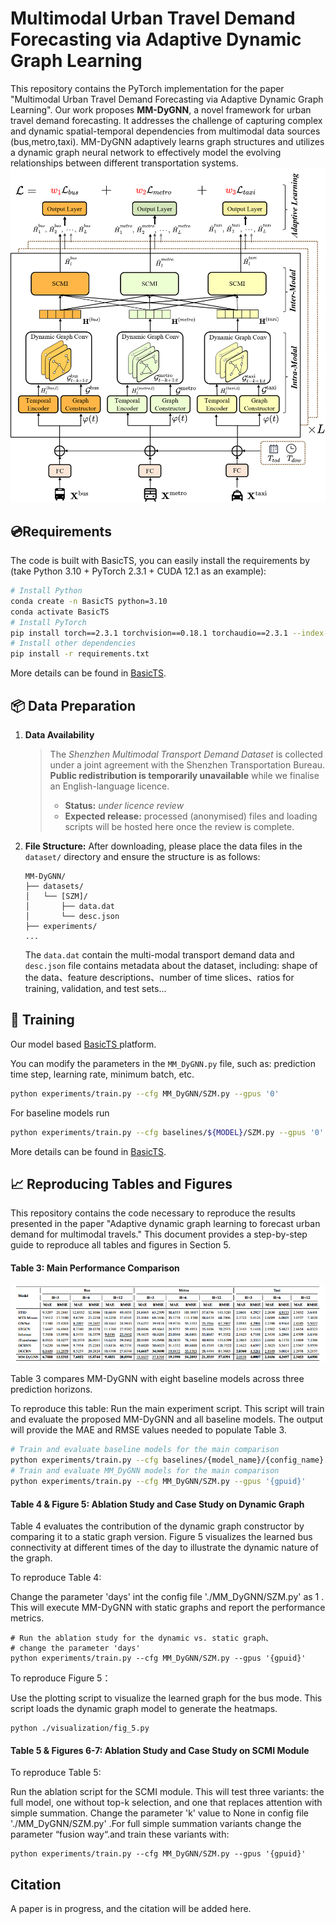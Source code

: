 # Multimodal Urban Travel Demand Forecasting via Adaptive Dynamic Graph Learning 

This repository contains the PyTorch implementation for the paper "Multimodal Urban Travel Demand Forecasting via Adaptive Dynamic Graph Learning". Our work proposes **MM-DyGNN**, a novel framework for urban travel demand forecasting. It addresses the challenge of capturing complex and dynamic spatial-temporal dependencies from multimodal data sources (bus,metro,taxi). MM-DyGNN adaptively learns graph structures and utilizes a dynamic graph neural network to effectively model the evolving relationships between different transportation systems.
![MM-DyGNN](./fig/fm_last.png)



## 💿Requirements

The code is built with BasicTS, you can easily install the requirements by (take Python 3.10 + PyTorch 2.3.1 + CUDA 12.1 as an example):

```bash
# Install Python
conda create -n BasicTS python=3.10
conda activate BasicTS
# Install PyTorch
pip install torch==2.3.1 torchvision==0.18.1 torchaudio==2.3.1 --index-url https://download.pytorch.org/whl/cu121
# Install other dependencies
pip install -r requirements.txt
```

More details can be found in [BasicTS](https://github.com/GestaltCogTeam/BasicTS).

## 📦 Data Preparation

1. **Data Availability**
   > The *Shenzhen Multimodal Transport Demand Dataset* is collected under a joint agreement with the Shenzhen Transportation Bureau.  
   > **Public redistribution is temporarily unavailable** while we finalise an English-language licence.  
   > - **Status:** _under licence review_  
   > - **Expected release:** processed (anonymised) files and loading scripts will be hosted here once the review is complete.  


3. **File Structure:** After downloading, please place the data files in the `dataset/` directory and ensure the structure is as follows:

   ```
   MM-DyGNN/
   ├── datasets/
   │   └── [SZM]/
   │       ├── data.dat
   │       └── desc.json
   ├── experiments/
   ...
   ```

   The `data.dat`  contain the multi-modal transport demand  data and `desc.json`  file contains metadata about the dataset, including: shape of the data、feature descriptions、number of time slices、ratios for training, validation, and test sets...

## 🎯 Training

Our model based [BasicTS ](https://github.com/GestaltCogTeam/BasicTS) platform.

You can modify the parameters in the `MM_DyGNN.py` file, such as: prediction time step, learning rate, minimum batch, etc.

```bash
python experiments/train.py --cfg MM_DyGNN/SZM.py --gpus '0'
```

For baseline models run

```bash
python experiments/train.py --cfg baselines/${MODEL}/SZM.py --gpus '0'
```

More details can be found in [BasicTS](https://github.com/GestaltCogTeam/BasicTS).



## 📈 Reproducing  Tables and Figures

This repository contains the code necessary to reproduce the results presented in the paper "Adaptive dynamic graph learning to forecast urban demand for multimodal travels." This document provides a step-by-step guide to reproduce all tables and figures in Section 5.

####  **Table 3: Main Performance Comparison** 

![image-20250703154316802](.\fig\performence_comp.png)

Table 3 compares MM-DyGNN with eight baseline models across three prediction horizons. 

To reproduce this table: Run the main experiment script. This script will train and evaluate the proposed MM-DyGNN and all baseline models. The output will provide the  MAE and RMSE values needed to populate Table 3. 

``` bash
# Train and evaluate baseline models for the main comparison 
python experiments/train.py --cfg baselines/{model_name}/{config_name}.py --gpus '{gpuid}'
# Train and evaluate MM_DyGNN models for the main comparison
python experiments/train.py --cfg MM_DyGNN/SZM.py --gpus '{gpuid}'
```

#### Table 4 & Figure 5: Ablation Study and Case Study on Dynamic Graph

Table 4 evaluates the contribution of the dynamic graph constructor by comparing it to a static graph version. Figure 5 visualizes the learned bus connectivity at different times of the day to illustrate the dynamic nature of the graph.

To reproduce Table 4:

Change the parameter 'days' int the config file './MM_DyGNN/SZM.py' as 1 . This will execute MM-DyGNN with static graphs and report the performance metrics.

```bas
# Run the ablation study for the dynamic vs. static graph、
# change the parameter 'days' 
python experiments/train.py --cfg MM_DyGNN/SZM.py --gpus '{gpuid}'
```

To reproduce Figure 5：

Use the plotting script to visualize the learned graph for the bus mode. This script loads the dynamic graph model to generate the heatmaps.

``` bas
python ./visualization/fig_5.py
```

#### Table 5 & Figures 6-7: Ablation Study and Case Study on SCMI Module

To reproduce Table 5:

Run the ablation script for the SCMI module. This will test three variants: the full model, one without top-k selection, and one that replaces attention with simple summation. Change the parameter 'k' value to None in config file './MM_DyGNN/SZM.py' .For full simple summation variants change the parameter “fusion way“.and train these variants with:

```base
python experiments/train.py --cfg MM_DyGNN/SZM.py --gpus '{gpuid}'
```



## Citation

A paper is in progress, and the citation will be added here.

